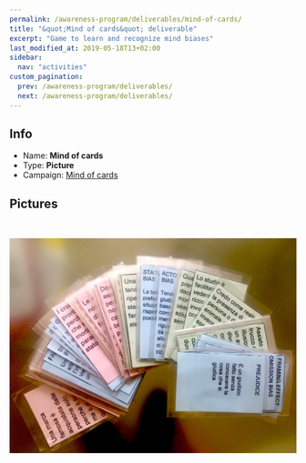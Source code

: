 ```yaml
---
permalink: /awareness-program/deliverables/mind-of-cards/
title: "&quot;Mind of cards&quot; deliverable"
excerpt: "Game to learn and recognize mind biases"
last_modified_at: 2019-05-18T13+02:00
sidebar:
  nav: "activities"
custom_pagination:
  prev: /awareness-program/deliverables/
  next: /awareness-program/deliverables/
---
```


<!-- Please fill in the information below each header according to the instructions.

       - Do NOT remove section headers. Instead add the placeholder text if the section is not needed.
       - You can leave the comments. They can be helpful when editing the issue later on.
       - Replace brackets with appropriate information (unless part of a link), leaving formatting intact.
       - The non-comments texts below provide examples, unless they are placeholder text

    Note: You will not be wasting your time documenting all this. The information in this issue
          should be copied to the Deliverable README.md after your feedback is incorporated.
-->

## Info

<!-- Provide short name, which is actual title that is used when publishing. Also add the link to community forum topic that is used for general discussion.

The deliverable type is , in this case, 'Video'. For other deliverables this can be anything, such as Website, Image, Blog, Press Release, Meetup, Advert, etc.
-->

- Name: **Mind of cards**
- Type: **Picture**
- Campaign: [Mind of cards](/awareness-program/campaigns/mind-of-cards/)


## Pictures

<br/>

![pic 1](/assets/images/campaigns/deliverable-mind-of-cards/cards.jpg)
